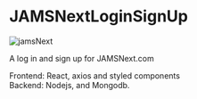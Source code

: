 # JAMSNextLoginSignUp

![jamsNext](https://user-images.githubusercontent.com/44677847/200192583-aeafecc3-b345-47f4-b461-b1ee9a0b773a.png)

A log in and sign up for JAMSNext.com

Frontend: React, axios and styled components </br>
Backend: Nodejs, and Mongodb.
